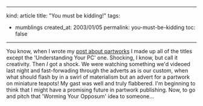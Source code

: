 -----
kind: article
title: "You must be kidding!"
tags:
- mumblings
created_at: 2003/01/05
permalink: you-must-be-kidding
toc: false
-----

<p>You know, when I wrote my <a href="http://www.rousette.org.uk/blog/archives/tis-the-season-for-the-partwork" title="'Tis the season for the partwork">post about partworks</a> I made up all of the titles except the 'Understanding Your PC' one. Shocking, I know, but call it creativity. Then <em>I</em> got a shock. We were watching something we'd videoed last night and fast-forwading through the adverts as is our custom, when what should flash by in a swirl of materialism but an advert for a partwork on miniature teapots! My gast was well and truly flabbered. I'm beginning to think that I might have a promising future in partwork publishing. Now, to go and pitch that 'Worming Your Opposum' idea to someone...</p>


